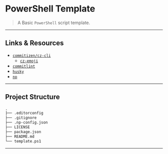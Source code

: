 # PowerShell Template

> A Basic `PowerShell` script template.

---

## Links & Resources

* [`commitizen/cz-cli`](https://github.com/commitizen/cz-cli)
  * [`cz-emoji`](https://github.com/ngryman/cz-emoji)
* [`commitlint`](https://github.com/conventional-changelog/commitlint)
* [`husky`](https://github.com/typicode/husky)
* [`np`](https://github.com/sindresorhus/np)

---

## Project Structure

```md
.
├── .editorconfig
├── .gitignore
├── .np-config.json
├── LICENSE
├── package.json
├── README.md
└── template.ps1
```

---
